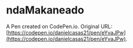 # ndaMakaneado

A Pen created on CodePen.io. Original URL: [https://codepen.io/danielcasas21/pen/eYvaJPw](https://codepen.io/danielcasas21/pen/eYvaJPw).


